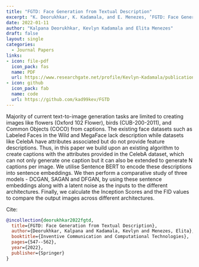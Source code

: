 ```yaml
---
title: "FGTD: Face Generation from Textual Description"
excerpt: "K. Deorukhkar, K. Kadamala, and E. Menezes, ‘FGTD: Face Generation from Textual Description’, in Inventive Communication and Computational Technologies, vol. 311, G. Ranganathan, X. Fernando, and F. Shi, Eds. Singapore: Springer Nature Singapore, 2022, pp. 547–562. doi: 10.1007/978-981-16-5529-6_43"
date: 2022-01-11
author: "Kalpana Deorukhkar, Kevlyn Kadamala and Elita Menezes"
draft: false
layout: single
categories:
  - Journal Papers
links:
- icon: file-pdf
  icon_pack: fas
  name: PDF
  url: https://www.researchgate.net/profile/Kevlyn-Kadamala/publication/357758930_FGTD_Face_Generation_from_Textual_Description/links/61e886a2dafcdb25fd39dffd/FGTD-Face-Generation-from-Textual-Description.pdf
- icon: github
  icon_pack: fab
  name: code
  url: https://github.com/kad99kev/FGTD
---
```


Majority of current text-to-image generation tasks are limited to creating images like flowers (Oxford 102 Flower), birds (CUB-200-2011), and Common Objects (COCO) from captions. The existing face datasets such as Labeled Faces in the Wild and MegaFace lack description while datasets like CelebA have attributes associated but do not provide feature descriptions. Thus, in this paper we build upon an existing algorithm to create captions with the attributes provided in the CelebA dataset, which can not only generate one caption but it can also be extended to generate N captions per image. We utilise Sentence BERT to encode these descriptions into sentence embeddings. We then perform a comparative study of three models - DCGAN, SAGAN and DFGAN, by using these sentence embeddings along with a latent noise as the inputs to the different architectures. Finally, we calculate the Inception Scores and the FID values to compare the output images across different architectures.

Cite:

```bib
@incollection{deorukhkar2022fgtd,
  title={FGTD: Face Generation from Textual Description},
  author={Deorukhkar, Kalpana and Kadamala, Kevlyn and Menezes, Elita},
  booktitle={Inventive Communication and Computational Technologies},
  pages={547--562},
  year={2022},
  publisher={Springer}
}
```